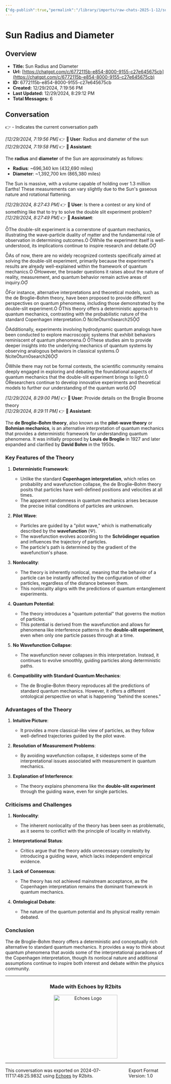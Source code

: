 ```yaml
---
{"dg-publish":true,"permalink":"/library/imports/raw-chats-2025-1-12/sun-radius-and-diameter/"}
---
```


# Sun Radius and Diameter

## Overview
- **Title:** Sun Radius and Diameter
- **Url:** [https://chatgpt.com/c/6772115b-e854-8000-9155-c27e645675cb](https://chatgpt.com/c/6772115b-e854-8000-9155-c27e645675cb)
- **ID:** 6772115b-e854-8000-9155-c27e645675cb
- **Created:** 12/29/2024, 7:19:56 PM
- **Last Updated:** 12/29/2024, 8:29:12 PM
- **Total Messages:** 6

## Conversation
👉 - Indicates the current conversation path

<i>[12/29/2024, 7:19:56 PM]</i> 👉 <b>👤 User</b>: Radius and diameter of the sun<br>
<i>[12/29/2024, 7:19:58 PM]</i> 👉 <b>🤖 Assistant</b>: 

The **radius** and **diameter** of the Sun are approximately as follows:

- **Radius**: ~696,340 km (432,690 miles)  
- **Diameter**: ~1,392,700 km (865,380 miles)

The Sun is massive, with a volume capable of holding over 1.3 million Earths! These measurements can vary slightly due to the Sun's gaseous nature and rotational flattening.<br>

<i>[12/29/2024, 8:27:43 PM]</i> 👉 <b>👤 User</b>: Is there a contest or any kind of something like that to try to solve the double slit experiment problem?<br>
<i>[12/29/2024, 8:27:49 PM]</i> 👉 <b>🤖 Assistant</b>: 

The double-slit experiment is a cornerstone of quantum mechanics, illustrating the wave-particle duality of matter and the fundamental role of observation in determining outcomes. While the experiment itself is well-understood, its implications continue to inspire research and debate.

As of now, there are no widely recognized contests specifically aimed at solving the double-slit experiment, primarily because the experiment's results are already well-explained within the framework of quantum mechanics. However, the broader questions it raises about the nature of reality, measurement, and quantum behavior remain active areas of inquiry.

For instance, alternative interpretations and theoretical models, such as the de Broglie–Bohm theory, have been proposed to provide different perspectives on quantum phenomena, including those demonstrated by the double-slit experiment. This theory offers a deterministic approach to quantum mechanics, contrasting with the probabilistic nature of the standard Copenhagen interpretation. citeturn0search25

Additionally, experiments involving hydrodynamic quantum analogs have been conducted to explore macroscopic systems that exhibit behaviors reminiscent of quantum phenomena. These studies aim to provide deeper insights into the underlying mechanics of quantum systems by observing analogous behaviors in classical systems. citeturn0search26

While there may not be formal contests, the scientific community remains deeply engaged in exploring and debating the foundational aspects of quantum mechanics that the double-slit experiment brings to light. Researchers continue to develop innovative experiments and theoretical models to further our understanding of the quantum world. <br>

<i>[12/29/2024, 8:29:00 PM]</i> 👉 <b>👤 User</b>: Provide details on the Broglie Broome theory<br>
<i>[12/29/2024, 8:29:11 PM]</i> 👉 <b>🤖 Assistant</b>: 

The **de Broglie–Bohm theory**, also known as the **pilot-wave theory** or **Bohmian mechanics**, is an alternative interpretation of quantum mechanics that provides a deterministic framework for understanding quantum phenomena. It was initially proposed by **Louis de Broglie** in 1927 and later expanded and clarified by **David Bohm** in the 1950s.

### Key Features of the Theory

1. **Deterministic Framework**:
   - Unlike the standard **Copenhagen interpretation**, which relies on probability and wavefunction collapse, the de Broglie–Bohm theory posits that particles have well-defined positions and velocities at all times.
   - The apparent randomness in quantum mechanics arises because the precise initial conditions of particles are unknown.

2. **Pilot Wave**:
   - Particles are guided by a "pilot wave," which is mathematically described by the **wavefunction** (Ψ). 
   - The wavefunction evolves according to the **Schrödinger equation** and influences the trajectory of particles.
   - The particle's path is determined by the gradient of the wavefunction's phase.

3. **Nonlocality**:
   - The theory is inherently nonlocal, meaning that the behavior of a particle can be instantly affected by the configuration of other particles, regardless of the distance between them.
   - This nonlocality aligns with the predictions of quantum entanglement experiments.

4. **Quantum Potential**:
   - The theory introduces a "quantum potential" that governs the motion of particles.
   - This potential is derived from the wavefunction and allows for phenomena like interference patterns in the **double-slit experiment**, even when only one particle passes through at a time.

5. **No Wavefunction Collapse**:
   - The wavefunction never collapses in this interpretation. Instead, it continues to evolve smoothly, guiding particles along deterministic paths.

6. **Compatibility with Standard Quantum Mechanics**:
   - The de Broglie–Bohm theory reproduces all the predictions of standard quantum mechanics. However, it offers a different ontological perspective on what is happening "behind the scenes."

### Advantages of the Theory

1. **Intuitive Picture**:
   - It provides a more classical-like view of particles, as they follow well-defined trajectories guided by the pilot wave.

2. **Resolution of Measurement Problems**:
   - By avoiding wavefunction collapse, it sidesteps some of the interpretational issues associated with measurement in quantum mechanics.

3. **Explanation of Interference**:
   - The theory explains phenomena like the **double-slit experiment** through the guiding wave, even for single particles.

### Criticisms and Challenges

1. **Nonlocality**:
   - The inherent nonlocality of the theory has been seen as problematic, as it seems to conflict with the principle of locality in relativity.

2. **Interpretational Status**:
   - Critics argue that the theory adds unnecessary complexity by introducing a guiding wave, which lacks independent empirical evidence.

3. **Lack of Consensus**:
   - The theory has not achieved mainstream acceptance, as the Copenhagen interpretation remains the dominant framework in quantum mechanics.

4. **Ontological Debate**:
   - The nature of the quantum potential and its physical reality remain debated.

### Conclusion

The de Broglie–Bohm theory offers a deterministic and conceptually rich alternative to standard quantum mechanics. It provides a way to think about quantum phenomena that avoids some of the interpretational paradoxes of the Copenhagen interpretation, though its nonlocal nature and additional assumptions continue to inspire both interest and debate within the physics community.<br>

---

<div align="center">

### Made with Echoes by R2bits

<a href="https://echoes.r2bits.com">
  <img src="https://images.squarespace-cdn.com/content/v1/6493af4741c13939d335f0b8/18b27467-2da2-43b7-8d44-234bccf4f462/MINI_ECHOES_LOGO_NORMAL_WHITE_TEXT_SMALL-05-14+%281%29.png?format=300w" alt="Echoes Logo" width="200"/>
</a>

</div>

---

<div style="display: flex; justify-content: space-between;">
  <span>This conversation was exported on 2024-07-11T17:48:25.983Z using <a href="https://echoes.r2bits.com">Echoes</a> by R2bits.</span>
  <span>Export Format Version: 1.0</span>
</div>

